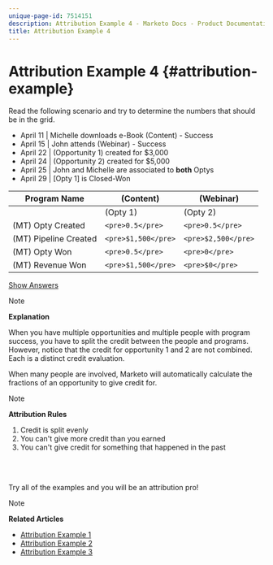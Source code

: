 ```yaml
---
unique-page-id: 7514151
description: Attribution Example 4 - Marketo Docs - Product Documentation
title: Attribution Example 4
---
```


# Attribution Example 4 {#attribution-example}

Read the following scenario and try to determine the numbers that should be in the grid.

* April 11 | Michelle downloads e-Book (Content) - Success
* April 15 | John attends (Webinar) - Success
* April 22 | (Opportunity 1) created for $3,000
* April 24 | (Opportunity 2) created for $5,000
* April 25 | John and Michelle are associated to **both** Optys
* April 29 | [Opty 1] is Closed-Won

| Program Name |(Content) |(Webinar) |
|---|---|---|
|   |(Opty 1) |(Opty 2) |(Opty 1) |(Opty 2) |
| (MT) Opty Created |`<pre>0.5</pre>` |`<pre>0.5</pre>` |`<pre>0.5</pre>` |`<pre>0.5</pre>` |
| (MT) Pipeline Created |`<pre>$1,500</pre>` |`<pre>$2,500</pre>` |`<pre>$1,500</pre>` |`<pre>$2,500</pre>` |
| (MT) Opty Won |`<pre>0.5</pre>` |`<pre>0</pre>` |`<pre>0.5</pre>` |`<pre>0</pre>` |
| (MT) Revenue Won |`<pre>$1,500</pre>` |`<pre>$0</pre>` |`<pre>$1,500</pre>` |`<pre>$0</pre>` |

[Show Answers](#)

>[!NOTE]
>
>**Explanation**
>
>When you have multiple opportunities and multiple people with program success, you have to split the credit between the people and programs. However, notice that the credit for opportunity 1 and 2 are not combined. Each is a distinct credit evaluation.
>
>When many people are involved, Marketo will automatically calculate the fractions of an opportunity to give credit for.

>[!NOTE]
>
>**Attribution Rules**
>
>1. Credit is split evenly
>1. You can't give more credit than you earned
>1. You can't give credit for something that happened in the past
>

<br>&nbsp;

Try all of the examples and you will be an attribution pro!

>[!NOTE]
>
>**Related Articles**
>
>* [Attribution Example 1](attribution-example-1.md)
>* [Attribution Example 2](attribution-example-2.md)
>* [Attribution Example 3](attribution-example-3.md)
>

